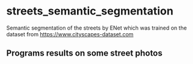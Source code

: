 # streets_semantic_segmentation
Semantic segmentation of the streets by ENet which was trained on the dataset from https://www.cityscapes-dataset.com

## Programs results on some street photos


